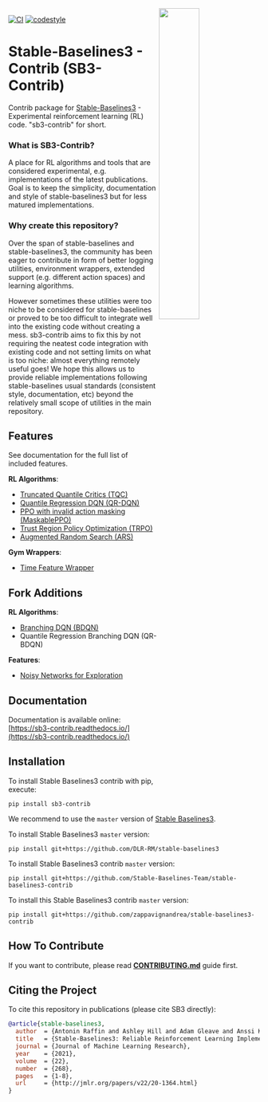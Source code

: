 <img src="docs/\_static/img/logo.png" align="right" width="40%"/>

[![CI](https://github.com/Stable-Baselines-Team/stable-baselines3-contrib/workflows/CI/badge.svg)](https://github.com/Stable-Baselines-Team/stable-baselines3-contrib/actions) [![codestyle](https://img.shields.io/badge/code%20style-black-000000.svg)](https://github.com/psf/black)

# Stable-Baselines3 - Contrib (SB3-Contrib)

Contrib package for [Stable-Baselines3](https://github.com/DLR-RM/stable-baselines3) - Experimental reinforcement learning (RL) code.
"sb3-contrib" for short.

### What is SB3-Contrib?

A place for RL algorithms and tools that are considered experimental, e.g. implementations of the latest publications. Goal is to keep the simplicity, documentation and style of stable-baselines3 but for less matured implementations.

### Why create this repository?

Over the span of stable-baselines and stable-baselines3, the community has been eager to contribute in form of better logging utilities, environment wrappers, extended support (e.g. different action spaces) and learning algorithms.

However sometimes these utilities were too niche to be considered for stable-baselines or proved to be too difficult to integrate well into the existing code without creating a mess. sb3-contrib aims to fix this by not requiring the neatest code integration with existing code and not setting limits on what is too niche: almost everything remotely useful goes!
We hope this allows us to provide reliable implementations following stable-baselines usual standards (consistent style, documentation, etc) beyond the relatively small scope of utilities in the main repository.

## Features

See documentation for the full list of included features.

**RL Algorithms**:
- [Truncated Quantile Critics (TQC)](https://arxiv.org/abs/2005.04269)
- [Quantile Regression DQN (QR-DQN)](https://arxiv.org/abs/1710.10044)
- [PPO with invalid action masking (MaskablePPO)](https://arxiv.org/abs/2006.14171)
- [Trust Region Policy Optimization (TRPO)](https://arxiv.org/abs/1502.05477)
- [Augmented Random Search (ARS)](https://arxiv.org/abs/1803.07055)

**Gym Wrappers**:
- [Time Feature Wrapper](https://arxiv.org/abs/1712.00378)

## Fork Additions

**RL Algorithms**:
- [Branching DQN (BDQN)](https://arxiv.org/abs/1711.08946)
- Quantile Regression Branching DQN (QR-BDQN)

**Features**:
- [Noisy Networks for Exploration](https://arxiv.org/abs/1706.10295)

## Documentation

Documentation is available online: [https://sb3-contrib.readthedocs.io/](https://sb3-contrib.readthedocs.io/)


## Installation

To install Stable Baselines3 contrib with pip, execute:

```
pip install sb3-contrib
```

We recommend to use the `master` version of [Stable Baselines3](https://github.com/DLR-RM/stable-baselines3/).

To install Stable Baselines3 `master` version:
```
pip install git+https://github.com/DLR-RM/stable-baselines3
```

To install Stable Baselines3 contrib `master` version:
```
pip install git+https://github.com/Stable-Baselines-Team/stable-baselines3-contrib
```

To install this Stable Baselines3 contrib `master` version:
```
pip install git+https://github.com/zappavignandrea/stable-baselines3-contrib
```

## How To Contribute

If you want to contribute, please read [**CONTRIBUTING.md**](./CONTRIBUTING.md) guide first.


## Citing the Project

To cite this repository in publications (please cite SB3 directly):

```bibtex
@article{stable-baselines3,
  author  = {Antonin Raffin and Ashley Hill and Adam Gleave and Anssi Kanervisto and Maximilian Ernestus and Noah Dormann},
  title   = {Stable-Baselines3: Reliable Reinforcement Learning Implementations},
  journal = {Journal of Machine Learning Research},
  year    = {2021},
  volume  = {22},
  number  = {268},
  pages   = {1-8},
  url     = {http://jmlr.org/papers/v22/20-1364.html}
}
```
